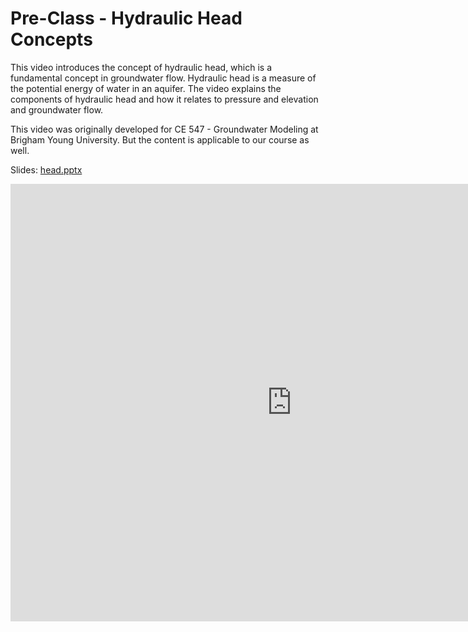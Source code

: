 # Pre-Class - Hydraulic Head Concepts

This video introduces the concept of hydraulic head, which is a fundamental concept in groundwater flow. Hydraulic 
head is a measure of the potential energy of water in an aquifer. The video explains the components of hydraulic 
head and how it relates to pressure and elevation and groundwater flow.

This video was originally developed for CE 547 - Groundwater Modeling at Brigham Young University. But the 
content is applicable to our 
course as well.

Slides: [head.pptx](head.pptx)

<iframe width="900" height="700" src="https://www.youtube.com/embed/vK0epuRbSaA?si=EDHYgR_rnpEdCzqU" title="YouTube 
video player" frameborder="0" allow="accelerometer; autoplay; clipboard-write; encrypted-media; gyroscope; picture-in-picture; web-share" referrerpolicy="strict-origin-when-cross-origin" allowfullscreen></iframe>